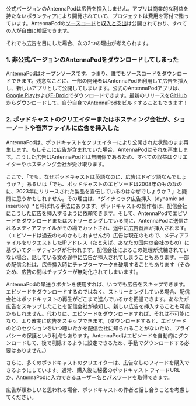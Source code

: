 公式バージョンのAntennaPodは広告を挿入しません。アプリは商業的な利益を持たないボランティアにより開発されていて、プロジェクトは費用を寄付で賄っています。AntennaPodの[ソースコード](https://github.com/AntennaPod/AntennaPod)と[収入と支出](https://opencollective.com/antennapod#category-BUDGET)は公開されており、すべての人が自由に検証できます。

それでも広告を目にした場合、次の2つの理由が考えられます。

### 1. 非公式バージョンのAntennaPodをダウンロードしてしまった

AntennaPodはオープンソースです。つまり、誰でもソースコードをダウンロードできます。残念なことに、一部の開発者はAntennaPodを利用して広告を挿入し、新しいアプリとして公開してしまいます。公式のAntennaPodアプリは、[Google Play](https://play.google.com/store/apps/details?id=de.danoeh.antennapod)および[F-Droid](https://f-droid.org/packages/de.danoeh.antennapod/)でダウンロードできます。最新のリリースを[GitHub](https://github.com/AntennaPod/AntennaPod/)からダウンロードして、自分自身でAntennaPodをビルドすることもできます！

### 2. ポッドキャストのクリエイターまたはホスティング会社が、ショーノートや音声ファイルに広告を挿入した

AntennaPodは、ポッドキャストをクリエイターにより公開された状態のまま再生します。もしそこに広告が含まれていた場合、AntennaPodはそれを再生します。こうした広告はAntennaPodとは無関係であるため、すべての収益はクリエイターやホスティング会社が受け取ります。

ここで、「でも、なぜポッドキャストは英語なのに、広告はドイツ語なんでしょうか？」あるいは「でも、ポッドキャストのエピソードは2008年のものなのに、2023年にリリースされた製品を宣伝しているのはなぜでしょうか？」と疑問に思うかもしれません。その理由は、*ダイナミック広告挿入（dynamic ad insertion）*と呼ばれる手法にあります。ポッドキャストの製作者は、配信会社にこうした広告を挿入するように依頼できます。そして、AntennaPodでエピソードをダウンロードまたはストリーミングしている間に、AntennaPodに送信されるメディアファイルがその場でカットされ、途中に広告音声が挿入されます。（エピソードは過去のものかもしれませんが）広告は現在のもので、メディアファイルをリクエストしたIPアドレス（たとえば、あなたの国内の会社のもの）に基づいてターゲティングが行われます。配信会社によるこの処理が洗練されていない場合、話している文の途中に広告が挿入されてしまうこともあります。一部の配信会社は、広告挿入時にチャプターマークを破壊することもあります（そのため、広告の間はチャプターが無効化されてしまいます）。

AntennaPodの早送りボタンを使用すれば、いつでも広告をスキップできます。エピソードをダウンロードするのではなく、ストリーミングしている場合、配信会社はポッドキャストの再生がどこまで進んでいるかを把握できます。あなたが広告をスキップしたことを配信会社が検知し、新しい広告を挿入することも可能かもしれません。代わりに、エピソードをダウンロードすれば、それは不可能になり、より確実に広告をスキップできます。（ダウンロードすると、エピソードのどのセクションをいつ聴いたかを配信会社に知られることがないため、プライバシーの保護という利点もあります。AntennaPodはエピソードを自動的にダウンロードして、後で削除するように設定できるため、手動でダウンロードする必要はありません。）

さらに、多くのポッドキャストのクリエイターは、広告なしのフィードを購入できるようにしています。通常、購入後に秘密のポッドキャスト フィードURLか、AntennaPodに入力できるユーザー名とパスワードを取得できます。

広告が煩わしいと思われる場合、ポッドキャストの作者と話し合うことを考慮してください。
